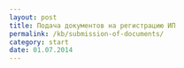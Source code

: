 ```yaml
---
layout: post
title: Подача документов на регистрацию ИП
permalink: /kb/submission-of-documents/
category: start
date: 01.07.2014
---
```

